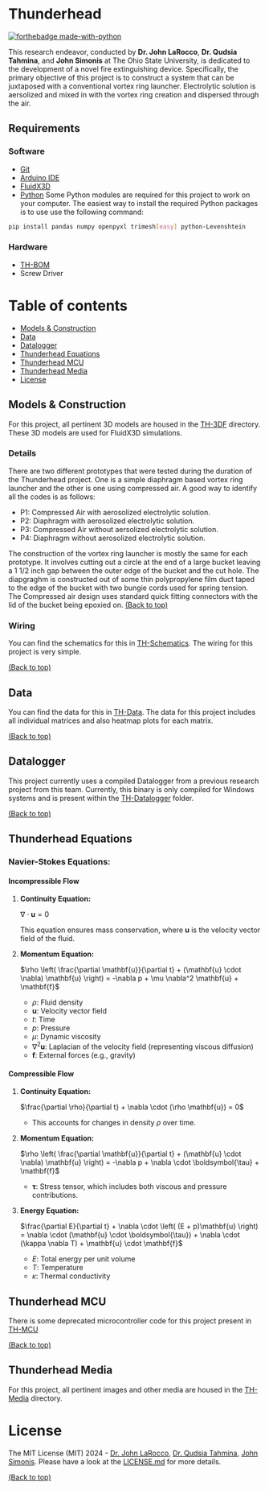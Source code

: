 # Thunderhead
[![forthebadge made-with-python](http://ForTheBadge.com/images/badges/made-with-python.svg)](https://www.python.org/)


This research endeavor, conducted by __Dr. John LaRocco__, __Dr. Qudsia Tahmina__, and __John Simonis__ at The Ohio State University, is dedicated to the development of a novel fire extinguishing device. Specifically, the primary objective of this project is to construct a system that can be juxtaposed with a conventional vortex ring launcher. Electrolytic solution is aersolized and mixed in with the vortex ring creation and dispersed through the air.
## Requirements
### Software
- [Git](https://git-scm.com/downloads)
- [Arduino IDE](https://www.arduino.cc/en/software)
- [FluidX3D](https://github.com/ProjectPhysX/FluidX3D)
- [Python](https://www.python.org/)
Some Python modules are required for this project to work on your computer. The easiest way to install the required Python packages is to use use the following command:
```bash
pip install pandas numpy openpyxl trimesh[easy] python-Levenshtein
```
### Hardware
- [TH-BOM](https://github.com/Multi-Volt/Thunderhead/tree/main/FLOOD-BOM/)
- Screw Driver
# Table of contents
- [Models & Construction](#models)
- [Data](#data)
- [Datalogger](#datalogger)
- [Thunderhead Equations](#thunderhead-equations)
- [Thunderhead MCU](#thunderhead-mcu)
- [Thunderhead Media](#thunderhead-media)
- [License](#license)
## <a  id ="models"></a>Models & Construction
For this project, all pertinent 3D models are housed in the [TH-3DF](https://github.com/Multi-Volt/Thunderhead/tree/main/TH-3DF) directory. These 3D models are used for FluidX3D simulations.
### Details
There are two different prototypes that were tested during the duration of the Thunderhead project. One is a simple diaphragm based vortex ring launcher and the other is one using compressed air. A good way to identify all the codes is as follows:
- P1: Compressed Air with aerosolized electrolytic solution.
- P2: Diaphragm with aerosolized electrolytic solution.
- P3: Compressed Air without aersolized electrolytic solution.
- P4: Diaphragm without aerosolized electrolytic solution.

The construction of the vortex ring launcher is mostly the same for each prototype. It involves cutting out a circle at the end of a large bucket leaving a 1 1/2 inch gap between the outer edge of the bucket and the cut hole. The diapgraghm is constructed out of some thin polypropylene film duct taped to the edge of the bucket with two bungie cords used for spring tension. The Compressed air design uses standard quick fitting connectors with the lid of the bucket being epoxied on.
[(Back to top)](#table-of-contents)
### Wiring
You can find the schematics for this in [TH-Schematics](https://github.com/Multi-Volt/Thunderhead/tree/main/TH-Schematics). The wiring for this project is very simple.

[(Back to top)](#table-of-contents)
## Data
You can find the data for this in [TH-Data](https://github.com/Multi-Volt/Thunderhead/tree/main/TH-Data). The data for this project includes all individual matrices and also heatmap plots for each matrix.

[(Back to top)](#table-of-contents)
## Datalogger
This project currently uses a compiled Datalogger from a previous research project from this team. Currently, this binary is only compiled for Windows systems and is present within the [TH-Datalogger](https://github.com/Multi-Volt/Thunderhead/tree/main/TH-Datalogger) folder.

[(Back to top)](#table-of-contents)
## Thunderhead Equations
### Navier-Stokes Equations:
#### Incompressible Flow
1. **Continuity Equation:**

   $\nabla \cdot \mathbf{u} = 0$

   This equation ensures mass conservation, where $\mathbf{u}$ is the velocity vector field of the fluid.
2. **Momentum Equation:**

   $\rho \left( \frac{\partial \mathbf{u}}{\partial t} + (\mathbf{u} \cdot \nabla) \mathbf{u} \right) = -\nabla p + \mu \nabla^2 \mathbf{u} + \mathbf{f}$

   - $\rho$: Fluid density
   - $\mathbf{u}$: Velocity vector field
   - $t$: Time
   - $p$: Pressure
   - $\mu$: Dynamic viscosity
   - $\nabla^2 \mathbf{u}$: Laplacian of the velocity field (representing viscous diffusion)
   - $\mathbf{f}$: External forces (e.g., gravity)
#### Compressible Flow
1. **Continuity Equation:**

   $\frac{\partial \rho}{\partial t} + \nabla \cdot (\rho \mathbf{u}) = 0$

   - This accounts for changes in density $\rho$ over time.
2. **Momentum Equation:**

   $\rho \left( \frac{\partial \mathbf{u}}{\partial t} + (\mathbf{u} \cdot \nabla) \mathbf{u} \right) = -\nabla p + \nabla \cdot \boldsymbol{\tau} + \mathbf{f}$

   - $\boldsymbol{\tau}$: Stress tensor, which includes both viscous and pressure contributions.
3. **Energy Equation:**

   $\frac{\partial E}{\partial t} + \nabla \cdot \left( (E + p)\mathbf{u} \right) = \nabla \cdot (\mathbf{u} \cdot \boldsymbol{\tau}) + \nabla \cdot (\kappa \nabla T) + \mathbf{u} \cdot \mathbf{f}$

   - $E$: Total energy per unit volume
   - $T$: Temperature
   - $\kappa$: Thermal conductivity


## Thunderhead MCU
There is some deprecated microcontroller code for this project present in [TH-MCU](https://github.com/Multi-Volt/Thunderhead/tree/main/TH-MCU)

[(Back to top)](#table-of-contents)
## Thunderhead Media
For this project, all pertinent images and other media are housed in the [TH-Media](https://github.com/Multi-Volt/Thunderhead/tree/main/TH-Media) directory.
# License
The MIT License (MIT) 2024 - [Dr. John LaRocco](https://github.com/javeharron/), [Dr. Qudsia Tahmina](https://github.com/tahminaq), [John Simonis](https://github.com/Multi-Volt/). Please have a look at the [LICENSE.md](LICENSE) for more details.

[(Back to top)](#table-of-contents)
